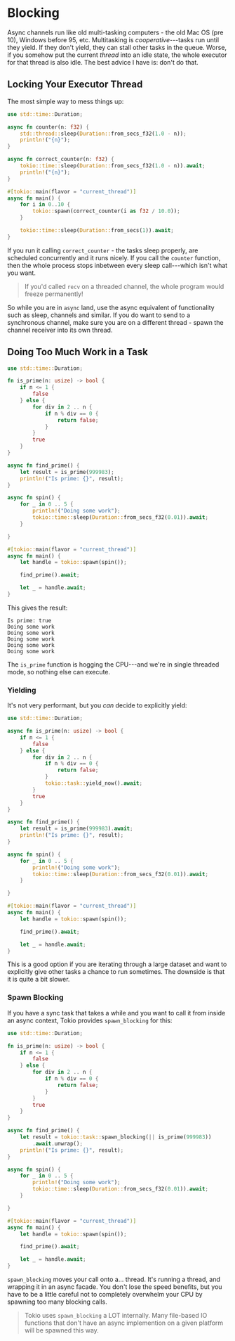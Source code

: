 # Blocking

Async channels run like old multi-tasking computers - the old Mac OS (pre 10), Windows before 95, etc. Multitasking is *cooperative*---tasks run until they yield. If they don't yield, they can stall other tasks in the queue. Worse, if you somehow put the current *thread* into an idle state, the whole executor for that thread is also idle. The best advice I have is: don't do that.

## Locking Your Executor Thread

The most simple way to mess things up:

```rust
use std::time::Duration;

async fn counter(n: f32) {
    std::thread::sleep(Duration::from_secs_f32(1.0 - n));
    println!("{n}");
}

async fn correct_counter(n: f32) {
    tokio::time::sleep(Duration::from_secs_f32(1.0 - n)).await;
    println!("{n}");
}

#[tokio::main(flavor = "current_thread")]
async fn main() {
    for i in 0..10 {
        tokio::spawn(correct_counter(i as f32 / 10.0));
    }

    tokio::time::sleep(Duration::from_secs(1)).await;
}
```

If you run it calling `correct_counter` - the tasks sleep properly, are scheduled concurrently and it runs nicely. If you call the `counter` function, then the whole process stops inbetween every sleep call---which isn't what you want.

> If you'd called `recv` on a threaded channel, the whole program would freeze permanently!

So while you are in `async` land, use the async equivalent of functionality such as sleep, channels and similar. If you do want to send to a synchronous channel, make sure you are on a different thread - spawn the channel receiver into its own thread.

## Doing Too Much Work in a Task

```rust
use std::time::Duration;

fn is_prime(n: usize) -> bool {
    if n <= 1 {
        false
    } else {
        for div in 2 .. n {
            if n % div == 0 {
                return false;
            }
        }
        true
    }
}

async fn find_prime() {
    let result = is_prime(999983);
    println!("Is prime: {}", result);
}

async fn spin() {
    for _ in 0 .. 5 {
        println!("Doing some work");
        tokio::time::sleep(Duration::from_secs_f32(0.01)).await;
    }

}

#[tokio::main(flavor = "current_thread")]
async fn main() {
    let handle = tokio::spawn(spin());

    find_prime().await;

    let _ = handle.await;
}
```

This gives the result:

```
Is prime: true
Doing some work
Doing some work
Doing some work
Doing some work
Doing some work
```

The `is_prime` function is hogging the CPU---and we're in single threaded mode, so nothing else can execute.

### Yielding

It's not very performant, but you *can* decide to explicitly yield:

```rust
use std::time::Duration;

async fn is_prime(n: usize) -> bool {
    if n <= 1 {
        false
    } else {
        for div in 2 .. n {
            if n % div == 0 {
                return false;
            }
            tokio::task::yield_now().await;
        }
        true
    }
}

async fn find_prime() {
    let result = is_prime(999983).await;
    println!("Is prime: {}", result);
}

async fn spin() {
    for _ in 0 .. 5 {
        println!("Doing some work");
        tokio::time::sleep(Duration::from_secs_f32(0.01)).await;
    }

}

#[tokio::main(flavor = "current_thread")]
async fn main() {
    let handle = tokio::spawn(spin());

    find_prime().await;

    let _ = handle.await;
}
```

This is a good option if you are iterating through a large dataset and want to explicitly give other tasks a chance to run sometimes. The downside is that it is quite a bit slower.

### Spawn Blocking

If you have a sync task that takes a while and you want to call it from inside an async context, Tokio provides `spawn_blocking` for this:

```rust
use std::time::Duration;

fn is_prime(n: usize) -> bool {
    if n <= 1 {
        false
    } else {
        for div in 2 .. n {
            if n % div == 0 {
                return false;
            }
        }
        true
    }
}

async fn find_prime() {
    let result = tokio::task::spawn_blocking(|| is_prime(999983))
        .await.unwrap();
    println!("Is prime: {}", result);
}

async fn spin() {
    for _ in 0 .. 5 {
        println!("Doing some work");
        tokio::time::sleep(Duration::from_secs_f32(0.01)).await;
    }

}

#[tokio::main(flavor = "current_thread")]
async fn main() {
    let handle = tokio::spawn(spin());

    find_prime().await;

    let _ = handle.await;
}
```

`spawn_blocking` moves your call onto a... thread. It's running a thread, and wrapping it in an async facade. You don't lose the speed benefits, but you have to be a little careful not to completely overwhelm your CPU by spawning too many blocking calls.

> Tokio uses `spawn_blocking` a LOT internally. Many file-based IO functions that don't have an async implemention on a given platform will be spawned this way.